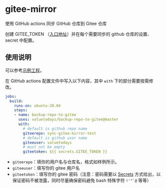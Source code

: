 # gitee-mirror

使用 GitHub actions 同步 GitHub 仓库到 Gitee 仓库

创建 GITEE_TOKEN （[入口地址](https://gitee.com/profile/personal_access_tokens)）并在每个需要同步的 github 仓库的设置、 secret 中配置。

## 使用说明

可以参考[示例工程](https://github.com/valuetodays/sync-gitee-mirror-test)。

在 GitHub actions 配置文件中写入以下内容，其中 `with` 下的部分需要按需修改。

```yaml
jobs:
  build:
    runs-on: ubuntu-20.04
    steps:
    - name: backup-repo-to-gitee
      uses: valuetodays/backup-repo-to-gitee@master
      with:
        # default is github repo name
        giteerepo: sync-gitee-mirror-test
        # default is github user name
        giteeuser: valuetodays
        # must not be empty
        giteetoken: ${{ secrets.GITEE_TOKEN }}
```

- `giteerepo`：填你的用户名与仓库名，格式如样例所示。
- `giteeuser`：填写你的 gitee 用户名
- `giteetoken`：填写你的 gitee 密码（注意：密码需要以 [Secrets](https://docs.github.com/cn/actions/reference/encrypted-secrets) 方式给出，以保证密码不被泄露，同时尽量确保密码避免 bash 特殊字符 `` !'"`@ `` 等等）
